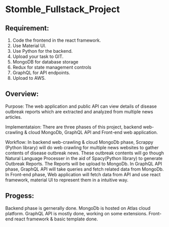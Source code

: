# Stomble_Fullstack_Project


## Requirement:
1. Code the frontend in the react framework.
2. Use Material UI.
3. Use Python for the backend.
4. Upload your task to GIT. 
5. MongoDB for database storage
6. Redux for state management controls
7. GraphQL for API endpoints.
8. Upload to AWS.


## Overview:
Purpose: The web application and public API can view details of disease outbreak reports which are extracted and analyzed from multiple news articles.

Implementataion: There are three phases of this project, backend web-crawling & cloud MongoDb, GraphQL API and Front-end web application.

Workflow: 
    In backend web-crawling & cloud MongoDb phase, Scrappy (Python library) will do web crawling for multiple news websites to gather contents of disease outbreak news. These outbreak contents will go though Natural Language Processer in the aid of Spacy(Python library) to generate Outbreak Reports. The Reports will be upload to MongoDb. 
    In GraphQL API phase, GraphQL API will take queries and fetch related data from MongoDb.
    In Front-end phase, Web application will fetch data from API and use react framework, material UI to represent them in a intuitive way.
    
## Progess:
Backend phase is gernerally done. MongoDb is hosted on Atlas cloud platform.
GraphQL API is mostly done, working on some extensions.
Front-end react framework & basic template done.
